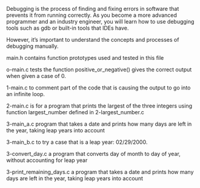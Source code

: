 Debugging is the process of finding and fixing errors in software that prevents it from running correctly. 
As you become a more advanced programmer and an industry engineer, you will learn how to use debugging tools
such as gdb or built-in tools that IDEs have. 

However, it’s important to understand the concepts and processes of debugging manually.

main.h contains function prototypes used and tested in this file

o-main.c tests the function positive_or_negative() gives the correct output when given a case of 0.

1-main.c to comment part of the code that is causing the output to go into an infinite loop.

2-main.c is for a program that prints the largest of the three integers using function largest_number defined in 2-largest_number.c

3-main_a.c program that takes a date and prints how many days are left in the year, taking
leap years into account

3-main_b.c  to try a case that is a leap year: 02/29/2000.

3-convert_day.c a program that converts day of month to day of year, without accounting for leap year

3-print_remaining_days.c a program that takes a date and prints how many days are left in the year, taking leap years into account


